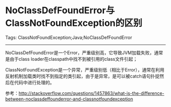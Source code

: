 # NoClassDefFoundError与ClassNotFoundException的区别
Tags: ClassNotFoundException;Java;NoClassDefFoundError

------

NoClassDefFoundError是一个Error，严重级别高，它导致JVM加载失败，通常是由于class loader在classpath中找不到被引用的class文件引起； 
 

ClassNotFoundException是一个异常，严重级别低（相比于Error），通常在利用反射机制加载类时找不到指定的类引起，由于是异常，是可以被catch语句扑捉然后在代码中进行处理的。

 

参考：http://stackoverflow.com/questions/1457863/what-is-the-difference-between-noclassdeffounderror-and-classnotfoundexception